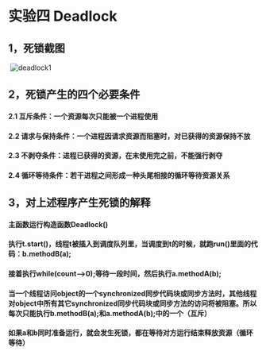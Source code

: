 # 实验四 Deadlock

## 1，死锁截图

​ ![deadlock1](http://ww1.sinaimg.cn/large/a16d1d95jw1f9kwvpjh9fj208v07pmxi.jpg)

## 2，死锁产生的四个必要条件

#### 	2.1 互斥条件：一个资源每次只能被一个进程使用

#### 	2.2 请求与保持条件：一个进程因请求资源而阻塞时，对已获得的资源保持不放

#### 	2.3 不剥夺条件：进程已获得的资源，在末使用完之前，不能强行剥夺

#### 	2.4 循环等待条件：若干进程之间形成一种头尾相接的循环等待资源关系

## 3，对上述程序产生死锁的解释

#### 主函数运行构造函数Deadlock()

#### 执行t.start()，线程t被插入到调度队列里，当调度到t的时候，就跑run()里面的代码：b.methodB(a);

#### 接着执行while(count-->0);等待一段时间，然后执行a.methodA(b);

#### 当一个线程访问object的一个synchronized同步代码块或同步方法时，其他线程对object中所有其它synchronized同步代码块或同步方法的访问将被阻塞。所以每次只能执行b.methodB(a);和a.methodA(b);中的一个（互斥）

#### 如果a和b同时准备运行，就会发生死锁，都在等待对方运行结束释放资源（循环等待）













